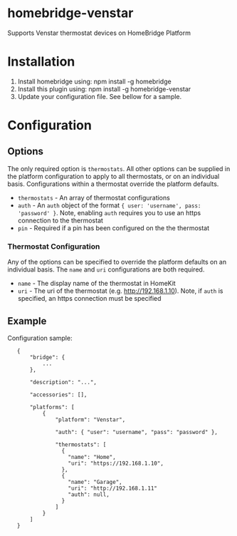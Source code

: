 # homebridge-venstar

Supports Venstar thermostat devices on HomeBridge Platform

# Installation

1. Install homebridge using: npm install -g homebridge
2. Install this plugin using: npm install -g homebridge-venstar
3. Update your configuration file. See bellow for a sample.

# Configuration

## Options

The only required option is `thermostats`. All other options can be supplied in the platform configuration to apply to all thermostats, or on an individual basis. Configurations within a thermostat override the platform defaults. 

- `thermostats` - An array of thermostat configurations
- `auth` - An `auth` object of the format `{ user: 'username', pass: 'password' }`. Note, enabling `auth` requires you to use an https connection to the thermostat
- `pin` - Required if a pin has been configured on the the thermostat

### Thermostat Configuration

Any of the options can be specified to override the platform defaults on an individual basis. The `name` and `uri` configurations are both required.

- `name` - The display name of the thermostat in HomeKit
- `uri` - The uri of the thermostat (e.g. http://192.168.1.10). Note, if `auth` is specified, an https connection must be specified

## Example

Configuration sample:

 ```
    {
        "bridge": {
            ...
        },

        "description": "...",

        "accessories": [],

        "platforms": [
            {
                "platform": "Venstar",

                "auth": { "user": "username", "pass": "password" },

                "thermostats": [
                  {
                    "name": "Home",
                    "uri": "https://192.168.1.10",
                  },
                  {
                    "name": "Garage",
                    "uri": "http://192.168.1.11"
                    "auth": null,
                  }
                ]
            }
        ]
    }
```
